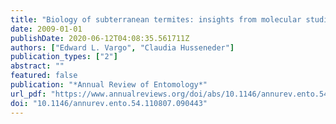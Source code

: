 ```yaml
---
title: "Biology of subterranean termites: insights from molecular studies of Reticulitermes and Coptotermes"
date: 2009-01-01
publishDate: 2020-06-12T04:08:35.561711Z
authors: ["Edward L. Vargo", "Claudia Husseneder"]
publication_types: ["2"]
abstract: ""
featured: false
publication: "*Annual Review of Entomology*"
url_pdf: "https://www.annualreviews.org/doi/abs/10.1146/annurev.ento.54.110807.090443 https://www.annualreviews.org/doi/pdf/10.1146/annurev.ento.54.110807.090443"
doi: "10.1146/annurev.ento.54.110807.090443"
---
```



